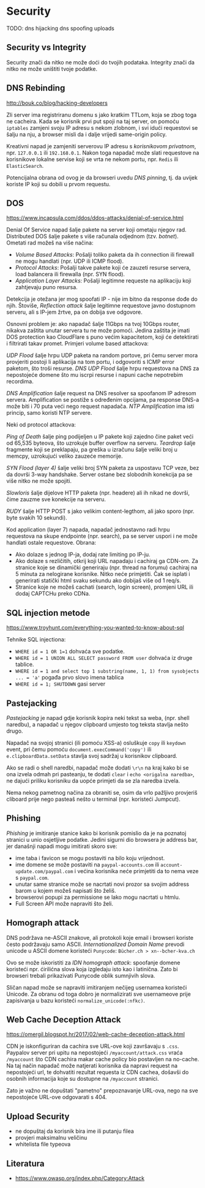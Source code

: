 # Security
TODO:
dns hijacking
dns spoofing
uploads

## Security vs Integrity

Security znači da nitko ne može doći do tvojih podataka.
Integrity znači da nitko ne može uništiti tvoje podatke.

## DNS Rebinding

http://bouk.co/blog/hacking-developers

Zli server ima registriranu domenu s jako kratkim TTLom, koja se zbog toga ne cacheira. Kada se korisnik prvi put spoji na taj server, on pomoću `iptables` zamjeni svoju IP adresu s nekom zlobnom, i svi idući requestovi se šalju na nju, a browser misli da i dalje vrijedi same-origin policy.

Kreativni napad je zamjeniti serverovu IP adresu s *korisnikovom privatnom*, npr. `127.0.0.1` ili `192.168.0.1`. Nakon toga napadač može slati requestove na korisnikove lokalne servise koji se vrta ne nekom portu, npr. `Redis` ili `ElasticSearch`.

Potencijalna obrana od ovog je da browseri uvedu *DNS pinning*, tj. da uvijek koriste IP koji su dobili u prvom requestu.

## DOS

https://www.incapsula.com/ddos/ddos-attacks/denial-of-service.html

Denial Of Service napad šalje pakete na server koji ometaju njegov rad. Distributed DOS šalje pakete s više računala odjednom (tzv. *botnet*). Ometati rad možeš na više načina:
* *Volume Based Attacks*: Pošalji toliko paketa da ih connection ili firewall ne mogu handlati (npr. UDP ili ICMP flood).
* *Protocol Attacks*: Pošalji takve pakete koji će zauzeti resurse servera, load balancera ili firewalla (npr. SYN flood).
* *Application Layer Attacks:* Pošalji legitimne requeste na aplikaciju koji zahtjevaju puno resursa.

Detekcija je otežana jer mog spoofati IP - nije im bitno da response dođe do njih. Štoviše, *Reflection attack* šalje legitimne requestove javno dostupnom serveru, ali s IP-jem žrtve, pa on dobija sve odgovore.

Osnovni problem je: ako napadač šalje 11Gbps na tvoj 10Gbps router, nikakva zaštita unutar servera tu ne može pomoći. Jedina zaštita je imati DOS protection kao CloudFlare s puno većim kapacitetom, koji će detektirati i filtrirati takav promet. Primjeri volume based attackova:

*UDP Flood* šalje hrpu UDP paketa na random portove, pri čemu server mora provjeriti postoji li aplikacija na tom portu, i odgovoriti s ICMP error paketom, što troši resurse. *DNS UDP Flood* šalje hrpu requestova na DNS za nepostojeće domene što mu iscrpi resurse i napuni cache nepotrebim recordima.

*DNS Amplification* šalje request na DNS resolver sa spoofanom IP adresom servera. Amplification se postiže s određenim opcijama, pa response DNS-a može biti i 70 puta veći nego request napadača. *NTP Amplification* ima isti princip, samo koristi NTP servere.

Neki od protocol attackova:

*Ping of Death* šalje ping podijeljen u IP pakete koji zajedno čine paket veći od 65,535 byteova, što uzrokuje buffer overflow na serveru. *Teardrop* šalje fragmente koji se preklapaju, pa greška u izračunu šalje veliki broj u memcpy, uzrokujući veliko zauzeće memorije.

*SYN Flood (layer 4)* šalje veliki broj SYN paketa za uspostavu TCP veze, bez da dovrši 3-way handshake. Server ostane bez slobodnih konekcija pa se više nitko ne može spojiti.

*Slowloris* šalje dijelove HTTP paketa (npr. headere) ali ih nikad ne dovrši, čime zauzme sve konekcije na serveru.

*RUDY* šalje HTTP POST s jako velikim content-legthom, ali jako sporo (npr. byte svakih 10 sekundi).

Kod application (layer 7) napada, napadač jednostavno radi hrpu requestova na skupe endpointe (npr. search), pa se server uspori i ne može handlati ostale requestove. Obrana:
* Ako dolaze s jednog IP-ja, dodaj rate limiting po IP-ju.
* Ako dolaze s rezličitih, otkrij koji URL napadaju i cachiraj ga CDN-om. Za stranice koje se dinamički generiraju (npr. thread na forumu) cachiraj na 5 minuta za nelogirane korisnike. Nitko neće primjetiti. Čak se isplati i generirati statički html svaku sekundu ako dobijaš više od 1 req/s.
* Stranice koje ne možeš cachati (search, login screen), promjeni URL ili dodaj CAPTCHu preko CDNa.

## SQL injection metode

https://www.troyhunt.com/everything-you-wanted-to-know-about-sql

Tehnike SQL injectiona:
* `WHERE id = 1 OR 1=1` dohvaća sve podatke.
* `WHERE id = 1 UNION ALL SELECT password FROM user` dohvaća iz druge tablice.
* `WHERE id = 1 and select top 1 substring(name, 1, 1) from sysobjects ... = 'a'` pogađa prvo slovo imena tablica
* `WHERE id = 1; SHUTDOWN` gasi server

## Pastejacking

*Pastejacking* je napad gdje korisnik kopira neki tekst sa weba, (npr. shell naredbu), a napadač u njegov clipboard umjesto tog teksta stavlja nešto drugo.

Napadač na svojoj stranici (ili pomoću XSS-a) osluškuje `copy` ili `keydown` event, pri čemu pomoću `document.execCommand('copy')` ili `e.clipboardData.setData` stavlja svoj sadržaj u korisnikov clipboard.

Ako se radi o shell naredbi, napadač može dodati `\r\n` na kraj kako bi se ona izvela odmah pri pasteanju, te dodati `clear` i `echo <origalna naredba>`, ne dajući priliku korisniku da uopće primjeti da se zla naredba izvela.

Nema nekog pametnog načina za obraniti se, osim da vrlo pažljivo provjeriš cliboard prije nego pasteaš nešto u terminal (npr. koristeći Jumpcut).

## Phishing

*Phishing* je imitiranje stanice kako bi korisnik pomislio da je na poznatoj stranici u unio osjetljive podatke. Jedini sigurni dio browsera je address bar, jer današnji napadi mogu imitirati skoro sve:
* ime taba i favicon se mogu postaviti na bilo koju vrijednost.
* ime domene se može postaviti na `paypal-accounts.com` ili `account-update.com/paypal.com` i većina korisnika neće primjetiti da to nema veze s `paypal.com`.
* unutar same stranice može se nacrtati novi prozor sa svojim address barom u kojem možeš napisati što želiš.
* browserovi popupi za permissione se lako mogu nacrtati u htmlu.
* Full Screen API može napraviti što želi.

## Homograph attack

DNS podržava ne-ASCII znakove, ali protokoli koje email i browseri koriste često podržavaju samo ASCII. *Internationalized Domain Name* prevodi unicode u ASCII domene koristeći `Punycode`: `Bücher.ch > xn--bcher-kva.ch`

Ovo se može iskoristiti za *IDN homograph attack*: spoofanje domene koristeći npr. ćirilićna slova koja izgledaju isto kao i latinična. Zato bi browseri trebali prikazivati Punycode oblik sumnjivih slova.

Sličan napad može se napraviti imitiranjem nečijeg usernamea koristeći Unicode. Za obranu od toga dobro je normalizirati sve usernameove prije zapisivanja u bazu koristeći `normalize_unicode(:nfkc)`.

## Web Cache Deception Attack

https://omergil.blogspot.hr/2017/02/web-cache-deception-attack.html

CDN je iskonfiguriran da cachira sve URL-ove koji završavaju s `.css`. Paypalov server pri upitu na nepostojeći `/myaccount/attack.css` vraća `/myaccount` što CDN cachira makar cache policy bio postavljen na no-cache. Na taj način napadač može natjerati korisnika da napravi request na nepostojeći url, te dohvatiti rezultat requesta iz CDN cachea, došavši do osobnih informacija koje su dostupne na `/myaccount` stranici.

Zato je važno ne dopuštati "pametno" prepoznavanje URL-ova, nego na sve nepostojeće URL-ove odgovarati s 404.

## Upload Security

- ne dopuštaj da korisnik bira ime ili putanju filea
- provjeri maksimalnu veličinu
- whitelista file typeova

## Literatura

* https://www.owasp.org/index.php/Category:Attack
